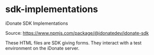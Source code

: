 # sdk-implementations
iDonate SDK Implementations

Source: https://www.npmjs.com/package/@idonatedev/idonate-sdk

These HTML files are SDK giving forms.  They interact with a test environment on the iDonate server.
